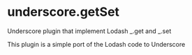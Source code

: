 # underscore.getSet
Underscore plugin that implement Lodash _.get and _.set

This plugin is a simple port of the Lodash code to Underscore
